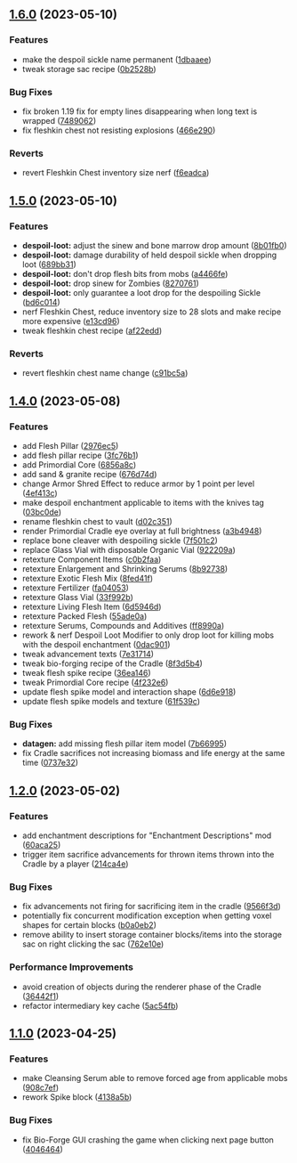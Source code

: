 ## [1.6.0](https://github.com/Elenterius/Biomancy/compare/1.19.2-v2.1.5.0...1.19.2-v2.1.6.0) (2023-05-10)


### Features

* make the despoil sickle name permanent ([1dbaaee](https://github.com/Elenterius/Biomancy/commit/1dbaaeea8fd73b153bb41ae26e163ae6124f67bc))
* tweak storage sac recipe ([0b2528b](https://github.com/Elenterius/Biomancy/commit/0b2528bf8d84f2c193354f02c80389ad68b56539))


### Bug Fixes

* fix broken 1.19 fix for empty lines disappearing when long text is wrapped ([7489062](https://github.com/Elenterius/Biomancy/commit/7489062b6688ca73e5b38af4ac891f6ca3634485))
* fix fleshkin chest not resisting explosions ([466e290](https://github.com/Elenterius/Biomancy/commit/466e29009420780e90c59d78d3078f3395d44f05))


### Reverts

* revert Fleshkin Chest inventory size nerf ([f6eadca](https://github.com/Elenterius/Biomancy/commit/f6eadcae2c8a91bf5e6beb99959648f4a073c77a))

## [1.5.0](https://github.com/Elenterius/Biomancy/compare/1.19.2-v2.1.4.0...1.19.2-v2.1.5.0) (2023-05-10)


### Features

* **despoil-loot:** adjust the sinew and bone marrow drop amount ([8b01fb0](https://github.com/Elenterius/Biomancy/commit/8b01fb09853c379baaee48d8609183c4a58d047d))
* **despoil-loot:** damage durability of held despoil sickle when dropping loot ([689bb31](https://github.com/Elenterius/Biomancy/commit/689bb3107b32e1ecf1befb6775dc2bf3453ffb23))
* **despoil-loot:** don't drop flesh bits from mobs ([a4466fe](https://github.com/Elenterius/Biomancy/commit/a4466fed0391f811c6ef31a7db1fc4603e414191))
* **despoil-loot:** drop sinew for Zombies ([8270761](https://github.com/Elenterius/Biomancy/commit/8270761857c3c0cf26307c8683cb2f3ef2dd0e23))
* **despoil-loot:** only guarantee a loot drop for the despoiling Sickle ([bd6c014](https://github.com/Elenterius/Biomancy/commit/bd6c0143e599bf6c6e16c431aed669a5b9dc0281))
* nerf Fleshkin Chest, reduce inventory size to 28 slots and make recipe more expensive ([e13cd96](https://github.com/Elenterius/Biomancy/commit/e13cd9609ac8c52c52bb37faa615033915bd6e16))
* tweak fleshkin chest recipe ([af22edd](https://github.com/Elenterius/Biomancy/commit/af22edd86c76bb6f26ccd8cbb43342f6e9b58552))


### Reverts

* revert fleshkin chest name change ([c91bc5a](https://github.com/Elenterius/Biomancy/commit/c91bc5af561a654f7490bbc4c84e9e73b2c61dbd))

## [1.4.0](https://github.com/Elenterius/Biomancy/compare/1.19.2-v2.1.2.0...1.19.2-v2.1.4.0) (2023-05-08)


### Features

* add Flesh Pillar ([2976ec5](https://github.com/Elenterius/Biomancy/commit/2976ec51e7d5b5e6bfe8febd339f4f79ef25e5f4))
* add flesh pillar recipe ([3fc76b1](https://github.com/Elenterius/Biomancy/commit/3fc76b16f116c24a29fcb2a78b8be32cc076d486))
* add Primordial Core ([6856a8c](https://github.com/Elenterius/Biomancy/commit/6856a8c64f7942f3714b0ea01419e454ee4bf984))
* add sand & granite recipe ([676d74d](https://github.com/Elenterius/Biomancy/commit/676d74d314039875102b253166a8d95853ced40e))
* change Armor Shred Effect to reduce armor by 1 point per level ([4ef413c](https://github.com/Elenterius/Biomancy/commit/4ef413c70452be667705a0eb1f50be7b4ec10fe0))
* make despoil enchantment applicable to items with the knives tag ([03bc0de](https://github.com/Elenterius/Biomancy/commit/03bc0de6e3c5eac73093db280f1213495c4ec63f))
* rename fleshkin chest to vault ([d02c351](https://github.com/Elenterius/Biomancy/commit/d02c3519e17e3a449e9efeee37fadfd602048ead))
* render Primordial Cradle eye overlay at full brightness ([a3b4948](https://github.com/Elenterius/Biomancy/commit/a3b49488487332da590dd3f3b62ab013d34eddad))
* replace bone cleaver with despoiling sickle ([7f501c2](https://github.com/Elenterius/Biomancy/commit/7f501c279b3d6577ab047725ab711920a5687288))
* replace Glass Vial with disposable Organic Vial ([922209a](https://github.com/Elenterius/Biomancy/commit/922209a8f6575801f00b16718a399388273686c2))
* retexture Component Items ([c0b2faa](https://github.com/Elenterius/Biomancy/commit/c0b2faacf21b0d5b37b2dd9a969bc22b5e34319d))
* retexture Enlargement and Shrinking Serums ([8b92738](https://github.com/Elenterius/Biomancy/commit/8b92738f0ad78017a79d297da4a73c4156a43ca9))
* retexture Exotic Flesh Mix ([8fed41f](https://github.com/Elenterius/Biomancy/commit/8fed41f7c38a0cce354a7cee4ff1a24e176eb20f))
* retexture Fertilizer ([fa04053](https://github.com/Elenterius/Biomancy/commit/fa04053c30b656da49258dde16f77a8b471be171))
* retexture Glass Vial ([33f992b](https://github.com/Elenterius/Biomancy/commit/33f992bcdd022cea813eeb7d7ce74512c67eeba8))
* retexture Living Flesh Item ([6d5946d](https://github.com/Elenterius/Biomancy/commit/6d5946d890e649b99ef89cea449b120a56571d9b))
* retexture Packed Flesh ([55ade0a](https://github.com/Elenterius/Biomancy/commit/55ade0ae5da881a83bec6569f2d1688b559c66c8))
* retexture Serums, Compounds and Additives ([ff8990a](https://github.com/Elenterius/Biomancy/commit/ff8990a91252c27a496de8c6b073d78b4023c559))
* rework & nerf Despoil Loot Modifier to only drop loot for killing mobs with the despoil enchantment ([0dac901](https://github.com/Elenterius/Biomancy/commit/0dac901daada32e7059d005cc8b3685739b9e589))
* tweak advancement texts ([7e31714](https://github.com/Elenterius/Biomancy/commit/7e3171421fffb2e7ad24e7e46868bb9dda02680b))
* tweak bio-forging recipe of the Cradle ([8f3d5b4](https://github.com/Elenterius/Biomancy/commit/8f3d5b4b63f5138bffc357e26af95416887145c5))
* tweak flesh spike recipe ([36ea146](https://github.com/Elenterius/Biomancy/commit/36ea146ce4635c1ebea4b4f133ec5c2da3528ad5))
* tweak Primordial Core recipe ([4f232e6](https://github.com/Elenterius/Biomancy/commit/4f232e69b174f0aae9aeafc6f493ec8114b65a47))
* update flesh spike model and interaction shape ([6d6e918](https://github.com/Elenterius/Biomancy/commit/6d6e91896243a7550aa34340dac846ee2e912e65))
* update flesh spike models and texture ([61f539c](https://github.com/Elenterius/Biomancy/commit/61f539c1a56dc655d3f58064dc7d2d4aa26a217a))


### Bug Fixes

* **datagen:** add missing flesh pillar item model ([7b66995](https://github.com/Elenterius/Biomancy/commit/7b669950ef33e8d1d0a7395c64b376a47bc53233))
* fix Cradle sacrifices not increasing biomass and life energy at the same time ([0737e32](https://github.com/Elenterius/Biomancy/commit/0737e32d094381a67b5ba08f38606016c4994b06))

## [1.2.0](https://github.com/Elenterius/Biomancy/compare/1.19.2-v2.1.1.0...1.19.2-v2.1.2.0) (2023-05-02)


### Features

* add enchantment descriptions for "Enchantment Descriptions" mod ([60aca25](https://github.com/Elenterius/Biomancy/commit/60aca25d065aecb50da82e21071bf689776aadc8))
* trigger item sacrifice advancements for thrown items thrown into the Cradle by a player ([214ca4e](https://github.com/Elenterius/Biomancy/commit/214ca4efefef0ade47b36ab493f8d9956e84c4cf))


### Bug Fixes

* fix advancements not firing for sacrificing item in the cradle ([9566f3d](https://github.com/Elenterius/Biomancy/commit/9566f3dd21f4d6fe4562f24a504a0aaac267fe17))
* potentially fix concurrent modification exception when getting voxel shapes for certain blocks ([b0a0eb2](https://github.com/Elenterius/Biomancy/commit/b0a0eb22161f8a57a77b60c67a170918228327af))
* remove ability to insert storage container blocks/items into the storage sac on right clicking the sac ([762e10e](https://github.com/Elenterius/Biomancy/commit/762e10e59aeb7b765eccc6c7a9d0736045e93896))


### Performance Improvements

* avoid creation of objects during the renderer phase of the Cradle ([36442f1](https://github.com/Elenterius/Biomancy/commit/36442f1a8ea756a70c96e58b04ae5216210ffc11))
* refactor intermediary key cache ([5ac54fb](https://github.com/Elenterius/Biomancy/commit/5ac54fb691d0fade66971daca94ab1bdad521ce5))

## [1.1.0](https://github.com/Elenterius/Biomancy/compare/1.19.2-v2.1.0.0...1.19.2-v2.1.1.0) (2023-04-25)


### Features

* make Cleansing Serum able to remove forced age from applicable mobs ([908c7ef](https://github.com/Elenterius/Biomancy/commit/908c7ef86fea34248a103eb27ec42d43ba2bae90))
* rework Spike block ([4138a5b](https://github.com/Elenterius/Biomancy/commit/4138a5b36389e6d6848495a9b9b433a3717108ec))


### Bug Fixes

* fix Bio-Forge GUI crashing the game when clicking next page button ([4046464](https://github.com/Elenterius/Biomancy/commit/40464647129b6077d70f58bc96db9e7555ba1413))


